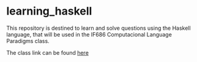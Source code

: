 # learning_haskell

This repository is destined to learn and solve questions using the Haskell language, that will be used in the IF686 Computacional Language Paradigms class.

The class link can be found [here](https://sites.google.com/a/cin.ufpe.br/if686ec/home)